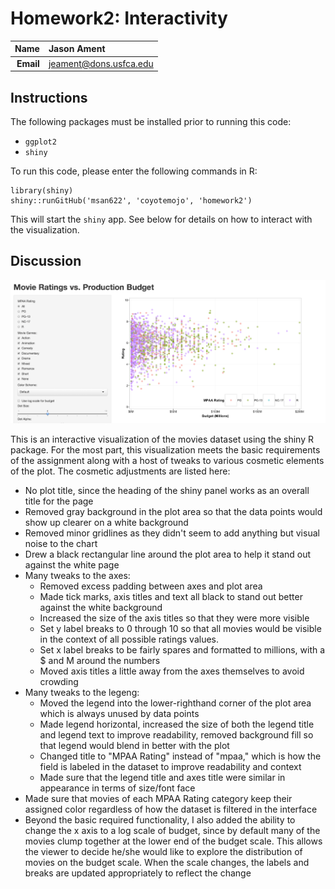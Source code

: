 Homework2: Interactivity
==============================

| **Name**  | Jason Ament  |
|----------:|:-------------|
| **Email** | jeament@dons.usfca.edu |

## Instructions ##

The following packages must be installed prior to running this code:

- `ggplot2`
- `shiny`

To run this code, please enter the following commands in R:

```
library(shiny)
shiny::runGitHub('msan622', 'coyotemojo', 'homework2')
```

This will start the `shiny` app. See below for details on how to interact with the visualization.

## Discussion ##
![movies scatter plot](shiny_scatter.png)

This is an interactive visualization of the movies dataset using the shiny R package.  For the most part, this visualization meets the basic requirements of the assignment along with a host of tweaks to various cosmetic elements of the plot.  The cosmetic adjustments are listed here:
* No plot title, since the heading of the shiny panel works as an overall title for the page
* Removed gray background in the plot area so that the data points would show up clearer on a white background
* Removed minor gridlines as they didn't seem to add anything but visual noise to the chart
* Drew a black rectangular line around the plot area to help it stand out against the white page
* Many tweaks to the axes:
  * Removed excess padding between axes and plot area
  * Made tick marks, axis titles and text all black to stand out better against the white background
  * Increased the size of the axis titles so that they were more visible
  * Set y label breaks to 0 through 10 so that all movies would be visible in the context of all possible ratings values.
  * Set x label breaks to be fairly spares and formatted to millions, with a $ and M around the numbers
  * Moved axis titles a little away from the axes themselves to avoid crowding
* Many tweaks to the legeng:
  * Moved the legend into the lower-righthand corner of the plot area which is always unused by data points
  * Made legend horizontal, increased the size of both the legend title and legend text to improve readability, removed background fill so that legend would blend in better with the plot
  * Changed title to "MPAA Rating" instead of "mpaa," which is how the field is labeled in the dataset to improve readability and context
  * Made sure that the legend title and axes title were similar in appearance in terms of size/font face
* Made sure that movies of each MPAA Rating category keep their assigned color regardless of how the dataset is filtered in the interface
* Beyond the basic required functionality, I also added the ability to change the x axis to a log scale of budget, since by default many of the movies clump together at the lower end of the budget scale.  This allows the viewer to decide he/she would like to explore the distribution of movies on the budget scale.  When the scale changes, the labels and breaks are updated appropriately to reflect the change
  

